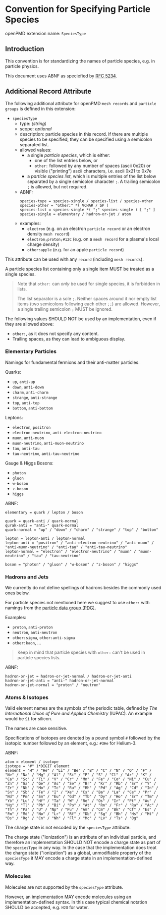 Convention for Specifying Particle Species 
==========================================

openPMD extension name: `SpeciesType`

Introduction
------------

This convention is for standardizing the names of particle species, e.g. in
particle physics.

This document uses ABNF as speciefied by [RFC 5234][rfc5234].

[rfc5234]: https://datatracker.ietf.org/doc/html/rfc5234

Additional Record Attribute
---------------------------

The following additional attribute for openPMD `mesh records` and
`particle groups` is defined in this extension:

- `speciesType`
  - type: *(string)*
  - scope: *optional*
  - description: particle species in this record. If there are multiple
                 species to be specified, they can be specified using a
                 semicolon separated list.
  - allowed values:
    - a single *particle species*, which is either:
      - one of the list entries below, or
      - `other:` followed by any number of spaces (ascii 0x20) or
        visible ("printing") ascii characters, i.e. ascii 0x21 to 0x7e
    - a *particle species list*, which is multiple entries of the
      list below separated by a single semicolon character `;`.
      A trailing semicolon `;` is allowed, but not required.
  - ABNF:
    ```
    species-type = species-single / species-list / species-other
    species-other = "other:" *( VCHAR / SP )
    species-list = species-single *( ";" species-single ) [ ";" ]
    species-single = elementary / hadron-or-jet / atom
    ```
  - examples:
    - `electron` (e.g. on an electron `particle record` or an electron
                  density `mesh record`)
    - `electron;proton;#12C` (e.g. on a `mesh record` for a plasma's
                              local charge density)
    - `other:apple` (e.g. for an apple `particle record`)

This attribute can be used with any `record` (including `mesh records`).

A particle species list containing only a single item MUST be treated as a
single species.

> Note that `other:` can *only* be used for single species, it is
> forbidden in lists.
>
> The list separator is a sole `;`. Neither spaces around it nor empty
> list items (two semicolons following each other `;;`) are allowed.
> However, a single trailing semicolon `;` MUST be ignored.

The following values SHOULD NOT be used by an implementation, even if
they are allowed above:

- `other:`, as it does not specify any content.
- Trailing spaces, as they can lead to ambiguous display.

### Elementary Particles

Namings for fundamental fermions and their anti-matter particles.

Quarks:

- `up`, `anti-up`
- `down`, `anti-down`
- `charm`, `anti-charm`
- `strange`, `anti-strange`
- `top`, `anti-top`
- `bottom`, `anti-bottom`

Leptons:

- `electron`, `positron`
- `electron-neutrino`, `anti-electron-neutrino`
- `muon`, `anti-muon`
- `muon-neutrino`, `anti-muon-neutrino`
- `tau`, `anti-tau`
- `tau-neutrino`, `anti-tau-neutrino`

Gauge & Higgs Bosons:

- `photon`
- `gluon`
- `w-boson`
- `z-boson`
- `higgs`
  
ABNF:

```
elementary = quark / lepton / boson

quark = quark-anti / quark-normal
qurak-anti = "anti-" quark-normal
quark-normal = "up" / "down" / "charm" / "strange" / "top" / "bottom"

lepton = lepton-anti / lepton-normal
lepton-anti = "positron" / "anti-electron-neutrino" / "anti-muon" / "anti-muon-neutrino" / "anti-tau" / "anti-tau-neutrino"
lepton-normal = "electron" / "electron-neutrino" / "muon" / "muon-neutrino" / "tau" / "tau-neutrino"

boson = "photon" / "gluon" / "w-boson" / "z-boson" / "higgs"
```

### Hadrons and Jets

We currently do not define spellings of hadrons besides the commonly used ones
below.

For particle species not mentioned here we suggest to use `other:`
with namings from the [particle data group (PDG)](http://pdg.lbl.gov/).

Examples:

- `proton`, `anti-proton`
- `neutron`, `anti-neutron`
- `other:sigma`, `other:anti-sigma`
- `other:kaon`, ...
  
> Keep in mind that particle species with `other:` can't be used in
> particle species lists.

ABNF:

```
hadron-or-jet = hadron-or-jet-normal / hadron-or-jet-anti
hadron-or-jet-anti = "anti-" hadron-or-jet-normal
hadron-or-jet-normal = "proton" / "neutron"
```

### Atoms & Isotopes

Valid element names are the symbols of the periodic table, defined
by *The International Union of Pure and Applied Chemistry* (IUPAC).
An example would be `Si` for silicon.

The names are case sensitive.

Specifications of isotopes are denoted by a pound symbol `#` followed
by the isotopic number followed by an element, e.g.: `#3He` for
Helium-3.

ABNF:

```
atom = element / isotope
isotope = "#" 1*DIGIT element
element = "H" / "He" / "Li" / "Be" / "B" / "C" / "N" / "O" / "F" / "Ne" / "Na" / "Mg" / "Al" / "Si" / "P" / "S" / "Cl" / "Ar" / "K" / "Ca" / "Sc" / "Ti" / "V" / "Cr" / "Mn" / "Fe" / "Co" / "Ni" / "Cu" / "Zn" / "Ga" / "Ge" / "As" / "Se" / "Br" / "Kr" / "Rb" / "Sr" / "Y" / "Zr" / "Nb" / "Mo" / "Tc" / "Ru" / "Rh" / "Pd" / "Ag" / "Cd" / "In" / "Sn" / "Sb" / "Te" / "I" / "Xe" / "Cs" / "Ba" / "La" / "Ce" / "Pr" / "Nd" / "Pm" / "Sm" / "Eu" / "Gd" / "Tb" / "Dy" / "Ho" / "Er" / "Tm" / "Yb" / "Lu" / "Hf" / "Ta" / "W" / "Re" / "Os" / "Ir" / "Pt" / "Au" / "Hg" / "Tl" / "Pb" / "Bi" / "Po" / "At" / "Rn" / "Fr" / "Ra" / "Ac" / "Th" / "Pa" / "U" / "Np" / "Pu" / "Am" / "Cm" / "Bk" / "Cf" / "Es" / "Fm" / "Md" / "No" / "Lr" / "Rf" / "Db" / "Sg" / "Bh" / "Hs" / "Mt" / "Ds" / "Rg" / "Cn" / "Nh" / "Fl" / "Mc" / "Lv" / "Ts" / "Og"
```


The charge state is not encoded by the `speciesType` attribute.

The charge state ("ionization") is an attribute of an individual
particle, and therefore an implementation SHOULD NOT encode a charge
state as part of the `speciesType` in any way.
In the case that the implementation does treat the charge state
("ionization") as a global, unmodifiable property of the `speciesType`
it MAY encode a charge state in an implementation-defined way.

### Molecules
Molecules are not supported by the `speciesType` attribute.

However, an implementation MAY encode molecules using an
implementation-defined syntax. In this case typical chemical notation
SHOULD be accepted, e.g. `H2O` for water.
